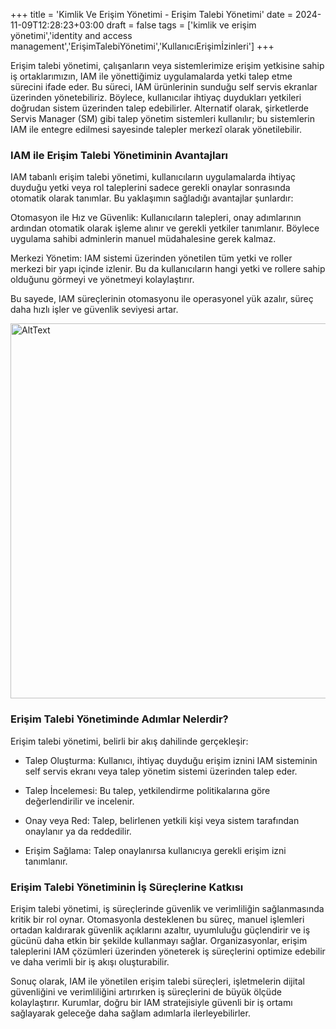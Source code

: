 +++
title = 'Kimlik Ve Erişim Yönetimi - Erişim Talebi Yönetimi'
date = 2024-11-09T12:28:23+03:00
draft = false
tags = ['kimlik ve erişim yönetimi','identity and access management','ErişimTalebiYönetimi','KullanıcıErişimİzinleri']
+++

Erişim talebi yönetimi, çalışanların veya sistemlerimize erişim yetkisine sahip iş ortaklarımızın, IAM ile yönettiğimiz uygulamalarda yetki talep etme sürecini ifade eder. Bu süreci, IAM ürünlerinin sunduğu self servis ekranlar üzerinden yönetebiliriz. Böylece, kullanıcılar ihtiyaç duydukları yetkileri doğrudan sistem üzerinden talep edebilirler. Alternatif olarak, şirketlerde Servis Manager (SM) gibi talep yönetim sistemleri kullanılır; bu sistemlerin IAM ile entegre edilmesi sayesinde talepler merkezî olarak yönetilebilir.

### IAM ile Erişim Talebi Yönetiminin Avantajları

IAM tabanlı erişim talebi yönetimi, kullanıcıların uygulamalarda ihtiyaç duyduğu yetki veya rol taleplerini sadece gerekli onaylar sonrasında otomatik olarak tanımlar. Bu yaklaşımın sağladığı avantajlar şunlardır:

Otomasyon ile Hız ve Güvenlik: Kullanıcıların talepleri, onay adımlarının ardından otomatik olarak işleme alınır ve gerekli yetkiler tanımlanır. Böylece uygulama sahibi adminlerin manuel müdahalesine gerek kalmaz.

Merkezi Yönetim: IAM sistemi üzerinden yönetilen tüm yetki ve roller merkezi bir yapı içinde izlenir. Bu da kullanıcıların hangi yetki ve rollere sahip olduğunu görmeyi ve yönetmeyi kolaylaştırır.

Bu sayede, IAM süreçlerinin otomasyonu ile operasyonel yük azalır, süreç daha hızlı işler ve güvenlik seviyesi artar.

<img src="/images/kimlik-ve-erisim-yonetimi-erisim-talebi/servisyonetimi.png" alt="AltText" style="width:600px;" >

### Erişim Talebi Yönetiminde Adımlar Nelerdir?

Erişim talebi yönetimi, belirli bir akış dahilinde gerçekleşir:

- Talep Oluşturma: Kullanıcı, ihtiyaç duyduğu erişim iznini IAM sisteminin self servis ekranı veya talep yönetim sistemi üzerinden talep eder.

- Talep İncelemesi: Bu talep, yetkilendirme politikalarına göre değerlendirilir ve incelenir.

- Onay veya Red: Talep, belirlenen yetkili kişi veya sistem tarafından onaylanır ya da reddedilir.

- Erişim Sağlama: Talep onaylanırsa kullanıcıya gerekli erişim izni tanımlanır.

### Erişim Talebi Yönetiminin İş Süreçlerine Katkısı

Erişim talebi yönetimi, iş süreçlerinde güvenlik ve verimliliğin sağlanmasında kritik bir rol oynar. Otomasyonla desteklenen bu süreç, manuel işlemleri ortadan kaldırarak güvenlik açıklarını azaltır, uyumluluğu güçlendirir ve iş gücünü daha etkin bir şekilde kullanmayı sağlar. Organizasyonlar, erişim taleplerini IAM çözümleri üzerinden yöneterek iş süreçlerini optimize edebilir ve daha verimli bir iş akışı oluşturabilir.

Sonuç olarak, IAM ile yönetilen erişim talebi süreçleri, işletmelerin dijital güvenliğini ve verimliliğini artırırken iş süreçlerini de büyük ölçüde kolaylaştırır. Kurumlar, doğru bir IAM stratejisiyle güvenli bir iş ortamı sağlayarak geleceğe daha sağlam adımlarla ilerleyebilirler.